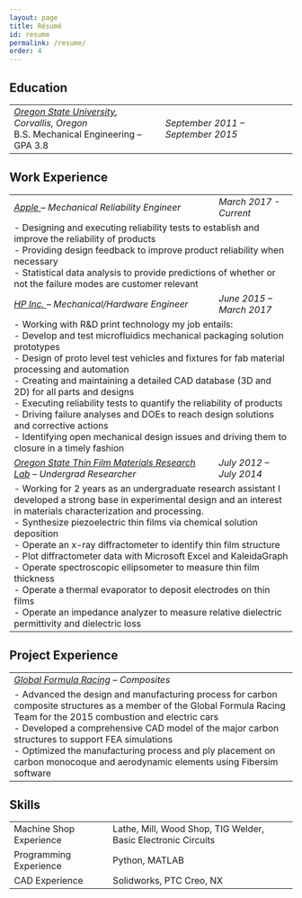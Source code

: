 ```yaml
---
layout: page
title: Résumé
id: resume
permalink: /resume/
order: 4
---
```


## Education
<table class="resume-table" id="education-table">
  <tbody>
    <tr>
      <td>
        <i><a href="http://oregonstate.edu">Oregon State University</a>, Corvallis, Oregon </i><br>
        <span> B.S. Mechanical Engineering – GPA 3.8</span>
      </td>
      <td>
        <i>September 2011 – September 2015</i>
      </td>
    </tr>
  </tbody>
</table>

## Work Experience
<table class="resume-table">
  <tbody>
   <tr>
      <td>
      <i><a href="https://www.apple.com/"> Apple </a> – Mechanical Reliability Engineer</i>
      </td>
      <td>
        <i>March 2017 - Current</i>
      </td>
    </tr>
    <tr class="list-row">
      <td colspan="2">
        - Designing and executing reliability tests to establish and improve the reliability of products<br>
        - Providing design feedback to improve product reliability when necessary<br>
        - Statistical data analysis to provide predictions of whether or not the failure modes are customer relevant<br>
      </td>
    </tr>
    <tr>
      <td>
      <i><a href="https://www8.hp.com/us/en/home.html">HP Inc. </a> – Mechanical/Hardware Engineer</i>
      </td>
      <td>
        <i>June 2015 – March 2017</i>
      </td>
    </tr>
    <tr class="list-row">
      <td colspan="2">
        - Working with R&D print technology my job entails:<br>
        - Develop and test microfluidics mechanical packaging solution prototypes<br>
        - Design of proto level test vehicles and fixtures for fab material processing and automation<br>
        - Creating and maintaining a detailed CAD database (3D and 2D) for all parts and designs<br>
        - Executing reliability tests to quantify the reliability of products<br>
        - Driving failure analyses and DOEs to reach design solutions and corrective actions<br>
        - Identifying open mechanical design issues and driving them to closure in a timely fashion<br>
      </td>
    </tr>
    <tr>
      <td>
      <i><a href="https://mime.oregonstate.edu/people/brady-j-gibbons">Oregon State Thin Film Materials Research Lab</a> – Undergrad Researcher</i>
      </td>
      <td>
        <i>July 2012 – July 2014</i>
      </td>
    </tr>
    <tr class="list-row">
      <td colspan="2">
        - Working for 2 years as an undergraduate research assistant I developed a strong base in experimental design and an interest in materials characterization and processing.<br>
        - Synthesize piezoelectric thin films via chemical solution deposition<br>
        - Operate an x-ray diffractometer to identify thin film structure<br>
        - Plot diffractometer data with Microsoft Excel and KaleidaGraph<br>
        - Operate spectroscopic ellipsometer to measure thin film thickness<br>
        - Operate a thermal evaporator to deposit electrodes on thin films<br>
        - Operate an impedance analyzer to measure relative dielectric permittivity and dielectric loss<br>
      </td>
    </tr>
  </tbody>
</table>

## Project Experience
<table class="resume-table">
  <tbody>
    <tr>
      <td><i><a href="https://www.global-formula-racing.com/en/">Global Formula Racing</a> – Composites</i></td>
    </tr>
    <tr class="list-row">
      <td>
        - Advanced the design and manufacturing process for carbon composite structures as a member
of the Global Formula Racing Team for the 2015 combustion and electric cars<br>
        - Developed a comprehensive CAD model of the major carbon structures to support FEA
simulations<br>
        - Optimized the manufacturing process and ply placement on carbon monocoque and
aerodynamic elements using Fibersim software<br>
      </td>
    </tr>

  </tbody>
</table>

## Skills
<table class="resume-table" id="skills-table">
  <tbody>
    <tr>
      <td>Machine Shop Experience    </td>
      <td>Lathe, Mill, Wood Shop, TIG Welder, Basic Electronic Circuits</td>
    </tr>
    <tr>
      <td>Programming Experience   </td>
      <td>Python, MATLAB </td>
    </tr>
    <tr>
      <td>CAD Experience</td>
      <td>Solidworks, PTC Creo, NX</td>
    </tr>
  </tbody>
</table>
